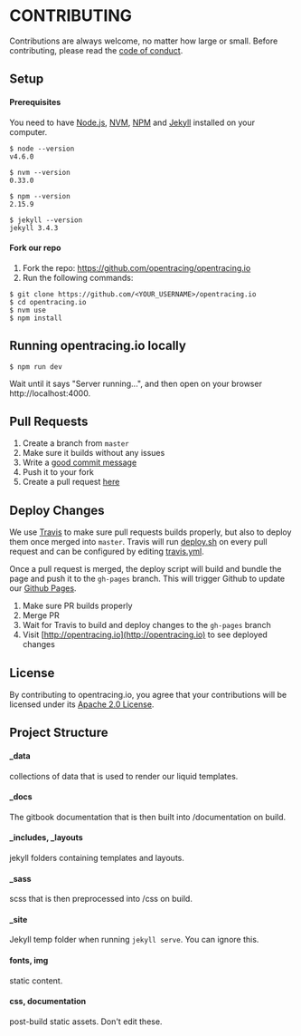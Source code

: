 CONTRIBUTING
============

Contributions are always welcome, no matter how large or small. Before contributing,
please read the [code of conduct](code-of-conduct.md).

## Setup

#### Prerequisites

You need to have [Node.js](https://nodejs.org/en/), [NVM](https://github.com/creationix/nvm), [NPM](https://www.npmjs.com/) and [Jekyll](https://jekyllrb.com/) installed on your computer.

```
$ node --version
v4.6.0

$ nvm --version
0.33.0

$ npm --version
2.15.9

$ jekyll --version
jekyll 3.4.3
```


#### Fork our repo

1. Fork the repo: https://github.com/opentracing/opentracing.io
1. Run the following commands:

```
$ git clone https://github.com/<YOUR_USERNAME>/opentracing.io
$ cd opentracing.io
$ nvm use
$ npm install
```

## Running opentracing.io locally

```
$ npm run dev
```
Wait until it says "Server running...", and then open on your browser http://localhost:4000.

## Pull Requests

1. Create a branch from `master`
1. Make sure it builds without any issues
1. Write a [good commit message](http://tbaggery.com/2008/04/19/a-note-about-git-commit-messages.html)
1. Push it to your fork
1. Create a pull request [here](https://github.com/opentracing/opentracing.io/compare)

## Deploy Changes

We use [Travis](https://www.travis.org) to make sure pull requests builds properly, but also to deploy them once merged into `master`.
Travis will run [deploy.sh](https://github.com/opentracing/opentracing.io/blob/master/deploy.sh) on every pull request and can be configured by editing [travis.yml](https://github.com/opentracing/opentracing.io/blob/master/.travis.yml).

Once a pull request is merged, the deploy script will build and bundle the page and push it to the `gh-pages` branch. This will trigger Github to update our [Github Pages](https://pages.github.com/).

1. Make sure PR builds properly
1. Merge PR
1. Wait for Travis to build and deploy changes to the `gh-pages` branch
1. Visit [http://opentracing.io](http://opentracing.io) to see deployed changes

## License

By contributing to opentracing.io, you agree that your contributions will be licensed
under its [Apache 2.0 License](LICENSE.md).


## Project Structure

#### _data
collections of data that is used to render our liquid templates.

#### _docs
The gitbook documentation that is then built into /documentation on build.

#### _includes, _layouts
jekyll folders containing templates and layouts.

#### _sass
scss that is then preprocessed into /css on build.

#### _site
Jekyll temp folder when running `jekyll serve`. You can ignore this.

#### fonts, img
static content.

#### css, documentation
post-build static assets. Don't edit these.

